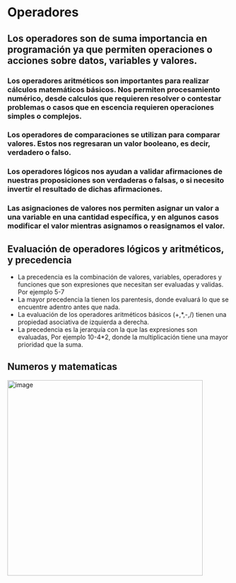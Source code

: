 # Operadores

## Los operadores son de suma importancia en programación ya que permiten operaciones o acciones sobre datos, variables y valores.

### Los operadores aritméticos son importantes para realizar cálculos matemáticos básicos. Nos permiten procesamiento numérico, desde calculos que requieren resolver o contestar problemas o casos que en escencia requieren operaciones simples o complejos.

### Los operadores de comparaciones se utilizan para comparar valores. Estos nos regresaran un valor booleano, es decir, verdadero o falso.

### Los operadores lógicos nos ayudan a validar afirmaciones de nuestras proposiciones son verdaderas o falsas, o si necesito invertir el resultado de dichas afirmaciones.

### Las asignaciones de valores nos permiten asignar un valor a una variable en una cantidad específica, y en algunos casos modificar el valor mientras asignamos o reasignamos el valor.

## Evaluación de operadores lógicos y aritméticos, y precedencia

* La precedencia es la combinación de valores, variables, operadores y funciones que son expresiones que necesitan ser evaluadas y validas. Por ejemplo 5-7
* La mayor precedencia la tienen los parentesis, donde evaluará lo que se encuentre adentro antes que nada.
* La evaluación de los operadores aritméticos básicos (+,*,-,/) tienen una propiedad asociativa de izquierda a derecha.
*  La precedencia es la jerarquía con la que las expresiones son evaluadas, Por ejemplo 10-4*2, donde la multiplicación tiene una mayor prioridad que la suma.

## Numeros y matematicas


<img width="442" alt="image" src="https://github.com/user-attachments/assets/14ee5181-23d4-461b-ac34-a0f4c2a6ac6a" />

